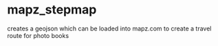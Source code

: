 # mapz_stepmap
creates a geojson which can be loaded into mapz.com to create a travel route for photo books
